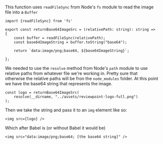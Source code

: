 This function uses `readFileSync` from Node's `fs` module to read the image file into a `Buffer`
```
import {readFileSync} from 'fs'

export const returnBase64ImageSrc = (relativePath: string): string => {
	const buffer = readFileSync(relativePath);
	const base64ImageString = buffer.toString("base64");

	return `data:image/png;base64, ${base64ImageString}`;

};
```

We needed to use the `resolve` method from Node's `path` module to use relative paths from whatever file we're working in. Pretty sure that otherwise the relative paths will be fron the `node_modules` folder. At this point we have the base64 string that represents the image.
```
const logo = returnBase64ImageSrc(
	resolve(__dirname, "../assets/reviewpoint-logo-full.png")
);
```

Then we take the string and pass it to an `img` element like so:
```
<img src={logo} />
```

Which after Babel is (or without Babel it would be)
```
<img src="data:image/png;base64; [the base64 string]" />
```